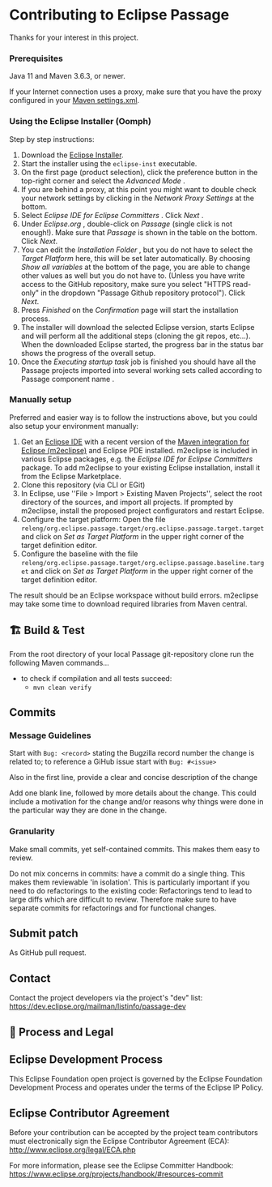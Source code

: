 # Contributing to Eclipse Passage

Thanks for your interest in this project.

### Prerequisites

Java 11 and Maven 3.6.3, or newer.

If your Internet connection uses a proxy, make sure that you have the proxy configured in your [Maven settings.xml](http://maven.apache.org/settings.html).

### Using the Eclipse Installer (Oomph)

Step by step instructions:

1. Download the [Eclipse Installer](https://wiki.eclipse.org/Eclipse_Installer). 
2. Start the installer using the `eclipse-inst` executable.
3. On the first page (product selection), click the preference button in the top-right corner and select the _Advanced Mode_ .
4. If you are behind a proxy, at this point you might want to double check your network settings by clicking in the _Network Proxy Settings_ at the bottom.
5. Select _Eclipse IDE for Eclipse Committers_ . Click _Next_ .
6. Under _Eclipse.org_ , double-click on _Passage_ (single click is not enough!). Make sure that _Passage_ is shown in the table on the bottom. Click _Next_.
7. You can edit the _Installation Folder_ , but you do not have to select the _Target Platform_ here, this will be set later automatically. By choosing _Show all variables_ at the bottom of the page, you are able to change other values as well but you do not have to. (Unless you have write access to the GitHub repository, make sure you select "HTTPS read-only" in the dropdown "Passage Github repository protocol"). Click _Next_.
8. Press _Finished_ on the _Confirmation_ page will start the installation process. 
9. The installer will download the selected Eclipse version, starts Eclipse and will perform all the additional steps (cloning the git repos, etc...). When the downloaded Eclipse started, the progress bar in the status bar shows the progress of the overall setup.
10. Once the _Executing startup task_ job is finished you should have all the Passage projects imported into several working sets called according to Passage component name .

### Manually setup

Preferred and easier way is to follow the instructions above, but you could also setup your environment manually:

1. Get an [Eclipse IDE](https://www.eclipse.org/downloads/eclipse-packages/) with a recent version of the [Maven integration for Eclipse (m2eclipse)](https://www.eclipse.org/m2e/) and Eclipse PDE installed. m2eclipse is included in various Eclipse packages, e.g. the _Eclipse IDE for Eclipse Committers_ package. To add m2eclipse to your existing Eclipse installation, install it from the Eclipse Marketplace.
2. Clone this repository (via CLI or EGit)
3. In Eclipse, use ''File > Import > Existing Maven Projects'', select the root directory of the sources, and import all projects. If prompted by m2eclipse, install the proposed project configurators and restart Eclipse.
4. Configure the target platform: Open the file `releng/org.eclipse.passage.target/org.eclipse.passage.target.target` and click on _Set as Target Platform_ in the upper right corner of the target definition editor.
5. Configure the baseline with the file `releng/org.eclipse.passage.target/org.eclipse.passage.baseline.target` and click on _Set as Target Platform_ in the upper right corner of the target definition editor.


The result should be an Eclipse workspace without build errors. m2eclipse may take some time to download required libraries from Maven central.


## 🏗️ Build & Test

From the root directory of your local Passage git-repository clone run the following Maven commands...
* to check if compilation and all tests succeed:
    * `mvn clean verify`

## Commits

### Message Guidelines

Start with `Bug: <record>` stating the Bugzilla record number the change is related to; to reference a GiHub issue start with `Bug: #<issue>`

Also in the first line, provide a clear and concise description of the change

Add one blank line, followed by more details about the change. This could include a motivation for the change and/or reasons why things were done in the particular way they are done in the change.

### Granularity

Make small commits, yet self-contained commits. This makes them easy to review.

Do not mix concerns in commits: have a commit do a single thing. This makes them reviewable 'in isolation'. This is particularly important if you need to do refactorings to the existing code: Refactorings tend to lead to large diffs which are difficult to review. Therefore make sure to have separate commits for refactorings and for functional changes.

## Submit patch

As GitHub pull request.

## Contact

Contact the project developers via the project's "dev" list: https://dev.eclipse.org/mailman/listinfo/passage-dev

## 👔 Process and Legal

## Eclipse Development Process

This Eclipse Foundation open project is governed by the Eclipse Foundation
Development Process and operates under the terms of the Eclipse IP Policy.

## Eclipse Contributor Agreement

Before your contribution can be accepted by the project team contributors must
electronically sign the Eclipse Contributor Agreement (ECA): http://www.eclipse.org/legal/ECA.php

For more information, please see the Eclipse Committer Handbook:
https://www.eclipse.org/projects/handbook/#resources-commit


